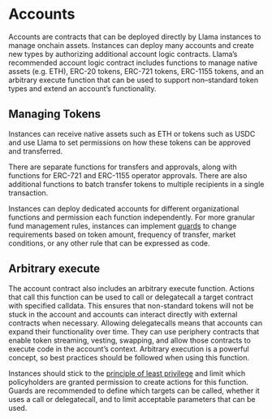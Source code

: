 # Accounts

Accounts are contracts that can be deployed directly by Llama instances to manage onchain assets. Instances can deploy many accounts and create new types by authorizing additional account logic contracts. Llama’s recommended account logic contract includes functions to manage native assets (e.g. ETH), ERC-20 tokens, ERC-721 tokens, ERC-1155 tokens, and an arbitrary execute function that can be used to support non–standard token types and extend an account’s functionality.

## Managing Tokens

Instances can receive native assets such as ETH or tokens such as USDC and use Llama to set permissions on how these tokens can be approved and transferred.

There are separate functions for transfers and approvals, along with functions for ERC-721 and ERC-1155 operator approvals. There are also additional functions to batch transfer tokens to multiple recipients in a single transaction.

Instances can deploy dedicated accounts for different organizational functions and permission each function independently. For more granular fund management rules, instances can implement [guards](https://github.com/llamaxyz/llama/blob/main/docs/actions.md#guards) to change requirements based on token amount, frequency of transfer, market conditions, or any other rule that can be expressed as code.

## Arbitrary execute

The account contract also includes an arbitrary execute function. Actions that call this function can be used to call or delegatecall a target contract with specified calldata. This ensures that non-standard tokens will not be stuck in the account and accounts can interact directly with external contracts when necessary. Allowing delegatecalls means that accounts can expand their functionality over time. They can use periphery contracts that enable token streaming, vesting, swapping, and allow those contracts to execute code in the account’s context. Arbitrary execution is a powerful concept, so best practices should be followed when using this function.

Instances should stick to the [principle of least privilege](https://en.wikipedia.org/wiki/Principle_of_least_privilege) and limit which policyholders are granted permission to create actions for this function. Guards are recommended to define which targets can be called, whether it uses a call or delegatecall, and to limit acceptable parameters that can be used.